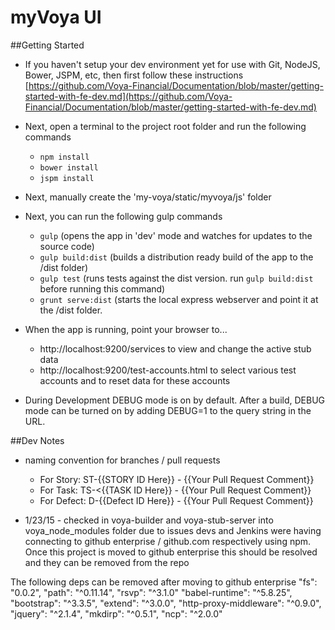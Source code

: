 # myVoya UI

##Getting Started

 * If you haven't setup your dev environment yet for use with Git, NodeJS, Bower, JSPM, etc, then first follow these instructions [https://github.com/Voya-Financial/Documentation/blob/master/getting-started-with-fe-dev.md](https://github.com/Voya-Financial/Documentation/blob/master/getting-started-with-fe-dev.md)

 * Next, open a terminal to the project root folder and run the following commands
   * `npm install`
   * `bower install`
   * `jspm install`

 * Next, manually create the 'my-voya/static/myvoya/js' folder

 * Next, you can run the following gulp commands
   - `gulp` (opens the app in 'dev' mode and watches for updates to the source code)
   - `gulp build:dist` (builds a distribution ready build of the app to the /dist folder)
   - `gulp test` (runs tests against the dist version.  run `gulp build:dist` before running this command)
   - `grunt serve:dist` (starts the local express webserver and point it at the /dist folder.

 * When the app is running, point your browser to...
   - http://localhost:9200/services to view and change the active stub data
   - http://localhost:9200/test-accounts.html to select various test accounts and to reset data for these accounts

 * During Development DEBUG mode is on by default.  After a build, DEBUG mode can be turned on by adding DEBUG=1 to the query string in the URL.


##Dev Notes
* naming convention for branches / pull requests
	* For Story: ST-{{STORY ID Here}} - {{Your Pull Request Comment}}
	* For Task: TS-<{{TASK ID Here}} - {{Your Pull Request Comment}}
	* For Defect: D-{{Defect ID Here}} - {{Your Pull Request Comment}}


* 1/23/15 - checked in voya-builder and voya-stub-server into voya_node_modules folder due to issues devs and Jenkins were having connecting to github enterprise / github.com respectively using npm.  Once this project is moved to github enterprise this should be resolved and they can be removed from the repo

The following deps can be removed after moving to github enterprise
    "fs": "0.0.2",
    "path": "^0.11.14",
    "rsvp": "^3.1.0"
    "babel-runtime": "^5.8.25",
    "bootstrap": "^3.3.5",
    "extend": "^3.0.0",
    "http-proxy-middleware": "^0.9.0",
    "jquery": "^2.1.4",
    "mkdirp": "^0.5.1",
    "ncp": "^2.0.0"
